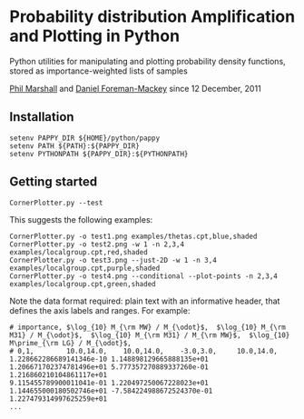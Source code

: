 

# Probability distribution Amplification and Plotting in Python

Python utilities for manipulating and plotting probability density functions, stored as importance-weighted lists of samples

[Phil Marshall](mailto:dr.phil.marshall@gmail.com) and [Daniel Foreman-Mackey](danfm@nyu.edu) since 12 December, 2011


## Installation
    
    setenv PAPPY_DIR ${HOME}/python/pappy
    setenv PATH ${PATH}:${PAPPY_DIR}
    setenv PYTHONPATH ${PAPPY_DIR}:${PYTHONPATH}

## Getting started

    CornerPlotter.py --test

This suggests the following examples:

    CornerPlotter.py -o test1.png examples/thetas.cpt,blue,shaded
    CornerPlotter.py -o test2.png -w 1 -n 2,3,4 examples/localgroup.cpt,red,shaded
    CornerPlotter.py -o test3.png --just-2D -w 1 -n 3,4 examples/localgroup.cpt,purple,shaded
    CornerPlotter.py -o test4.png --conditional --plot-points -n 2,3,4 examples/localgroup.cpt,green,shaded

Note the data format required: plain text with an informative header, that defines the axis labels and ranges. For example:

    # importance, $\log_{10} M_{\rm MW} / M_{\odot}$,  $\log_{10} M_{\rm M31} / M_{\odot}$,  $\log_{10} M_{\rm M31} / M_{\rm MW}$,  $\log_{10} M\prime_{\rm LG} / M_{\odot}$,  
    # 0,1,        10.0,14.0,    10.0,14.0,    -3.0,3.0,     10.0,14.0,
    1.228662286689141346e-10 1.148898129665888135e+01 1.206671702374781496e+01 5.777357270889337260e-01 1.216860210104861117e+01
    9.115455789900011041e-01 1.220497250067228023e+01 1.144655000180502746e+01 -7.584224988672524370e-01 1.227479314997625259e+01
    ...
    
    
    
